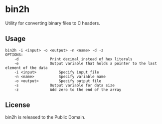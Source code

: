 # bin2h
Utility for converting binary files to C headers.

## Usage

    bin2h -i <input> -o <output> -n <name> -d -z
    OPTIONS:
    	-d				Print decimal instead of hex literals
    	-e				Output variable that holds a pointer to the last element of the data
    	-i <input>			Specify input file
    	-n <name>			Specify variable name
    	-o <output>			Specify output file
    	-s				Output variable for data size
    	-z				Add zero to the end of the array

## License
bin2h is released to the Public Domain.
